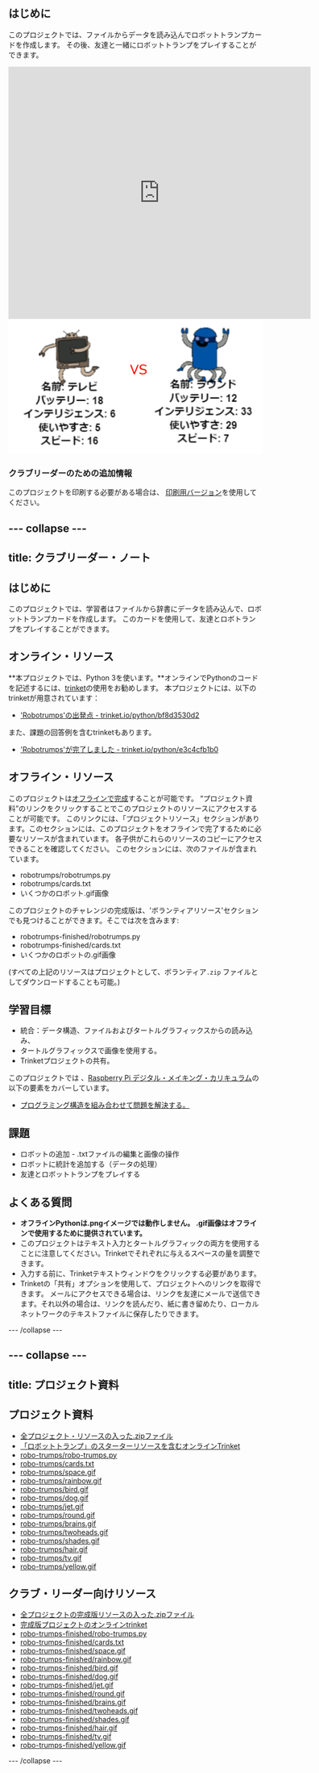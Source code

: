## はじめに

このプロジェクトでは、ファイルからデータを読み込んでロボットトランプカードを作成します。 その後、友達と一緒にロボットトランプをプレイすることができます。

<div class="trinket">
  <iframe src="https://trinket.io/embed/python/e3c4cfb1b0?outputOnly=true&start=result" width="600" height="500" frameborder="0" marginwidth="0" marginheight="0" allowfullscreen>
  </iframe>
  <img src="images/robotrumps-finished.png">
</div>

### クラブリーダーのための追加情報

このプロジェクトを印刷する必要がある場合は、 [印刷用バージョン](https://projects.raspberrypi.org/ja-JP/projects/robo-trumps/print)を使用してください。

--- collapse ---
---
title: クラブリーダー・ノート
---

## はじめに

このプロジェクトでは、学習者はファイルから辞書にデータを読み込んで、ロボットトランプカードを作成します。 このカードを使用して、友達とロボトランプをプレイすることができます。

## オンライン・リソース

**本プロジェクトでは、Python 3を使います。**オンラインでPythonのコードを記述するには、[trinket](https://trinket.io/)の使用をお勧めします。 本プロジェクトには、以下のtrinketが用意されています：

* ['Robotrumps'の出発点 - trinket.io/python/bf8d3530d2](https://trinket.io/python/bf8d3530d2)

また、課題の回答例を含むtrinketもあります。

* ['Robotrumps'が完了しました - trinket.io/python/e3c4cfb1b0](https://trinket.io/python/e3c4cfb1b0)

## オフライン・リソース

このプロジェクトは[オフラインで完成](https://www.codeclubprojects.org/en-GB/resources/python-working-offline/)することが可能です。 “プロジェクト資料”のリンクをクリックすることでこのプロジェクトのリソースにアクセスすることが可能です。 このリンクには、「プロジェクトリソース」セクションがあります。このセクションには、このプロジェクトをオフラインで完了するために必要なリソースが含まれています。 各子供がこれらのリソースのコピーにアクセスできることを確認してください。 このセクションには、次のファイルが含まれています。

* robotrumps/robotrumps.py
* robotrumps/cards.txt
* いくつかのロボット.gif画像

このプロジェクトのチャレンジの完成版は、'ボランティアリソース'セクションでも見つけることができます。そこでは次を含みます:

* robotrumps-finished/robotrumps.py
* robotrumps-finished/cards.txt
* いくつかのロボットの.gif画像

(すべての上記のリソースはプロジェクトとして、ボランティア`.zip` ファイルとしてダウンロードすることも可能。)

## 学習目標

* 統合：データ構造、ファイルおよびタートルグラフィックスからの読み込み、
* タートルグラフィックスで画像を使用する。
* Trinketプロジェクトの共有。

このプロジェクトでは 、[Raspberry Pi デジタル・メイキング・カリキュラム](http://rpf.io/curriculum)の以下の要素をカバーしています。

* [プログラミング構造を組み合わせて問題を解決する。](https://www.raspberrypi.org/curriculum/programming/builder)

## 課題

* ロボットの追加 - .txtファイルの編集と画像の操作
* ロボットに統計を追加する（データの処理）
* 友達とロボットトランプをプレイする

## よくある質問

* **オフラインPythonは.pngイメージでは動作しません。 .gif画像はオフラインで使用するために提供されています。**
* このプロジェクトはテキスト入力とタートルグラフィックの両方を使用することに注意してください。Trinketでそれぞれに与えるスペースの量を調整できます。
* 入力する前に、Trinketテキストウィンドウをクリックする必要があります。
* Trinketの「共有」オプションを使用して、プロジェクトへのリンクを取得できます。 メールにアクセスできる場合は、リンクを友達にメールで送信できます。それ以外の場合は、リンクを読んだり、紙に書き留めたり、ローカルネットワークのテキストファイルに保存したりできます。

--- /collapse ---

--- collapse ---
---
title: プロジェクト資料
---

## プロジェクト資料

* [全プロジェクト・リソースの入った.zipファイル](resources/robo-trumps-project-resources.zip)
* [「ロボットトランプ」のスターターリソースを含むオンラインTrinket](https://trinket.io/python/bf8d3530d2)
* [robo-trumps/robo-trumps.py](resources/robo-trumps-robo-trumps.py)
* [robo-trumps/cards.txt](resources/robo-trumps-cards.txt)
* [robo-trumps/space.gif](resources/robo-trumps-space.gif)
* [robo-trumps/rainbow.gif](resources/robo-trumps-rainbow.gif)
* [robo-trumps/bird.gif](resources/robo-trumps-bird.gif)
* [robo-trumps/dog.gif](resources/robo-trumps-dog.gif)
* [robo-trumps/jet.gif](resources/robo-trumps-jet.gif)
* [robo-trumps/round.gif](resources/robo-trumps-round.gif)
* [robo-trumps/brains.gif](resources/robo-trumps-brains.gif)
* [robo-trumps/twoheads.gif](resources/robo-trumps-twoheads.gif)
* [robo-trumps/shades.gif](resources/robo-trumps-shades.gif)
* [robo-trumps/hair.gif](resources/robo-trumps-hair.gif)
* [robo-trumps/tv.gif](resources/robo-trumps-tv.gif)
* [robo-trumps/yellow.gif](resources/robo-trumps-yellow.gif)

## クラブ・リーダー向けリソース

* [全プロジェクトの完成版リソースの入った.zipファイル](resources/robotrumps-volunteer-resources.zip)
* [完成版プロジェクトのオンラインtrinket](https://trinket.io/python/e3c4cfb1b0)
* [robo-trumps-finished/robo-trumps.py](resources/robo-trumps-finished-robo-trumps.py)
* [robo-trumps-finished/cards.txt](resources/robo-trumps-finished-cards.txt)
* [robo-trumps-finished/space.gif](resources/robo-trumps-finished-space.gif)
* [robo-trumps-finished/rainbow.gif](resources/robo-trumps-finished-rainbow.gif)
* [robo-trumps-finished/bird.gif](resources/robo-trumps-finished-bird.gif)
* [robo-trumps-finished/dog.gif](resources/robo-trumps-finished-dog.gif)
* [robo-trumps-finished/jet.gif](resources/robo-trumps-finished-jet.gif)
* [robo-trumps-finished/round.gif](resources/robo-trumps-finished-round.gif)
* [robo-trumps-finished/brains.gif](resources/robo-trumps-finished-brains.gif)
* [robo-trumps-finished/twoheads.gif](resources/robo-trumps-finished-twoheads.gif)
* [robo-trumps-finished/shades.gif](resources/robo-trumps-finished-shades.gif)
* [robo-trumps-finished/hair.gif](resources/robo-trumps-finished-hair.gif)
* [robo-trumps-finished/tv.gif](resources/robo-trumps-finished-tv.gif)
* [robo-trumps-finished/yellow.gif](resources/robo-trumps-finished-yellow.gif)

--- /collapse ---